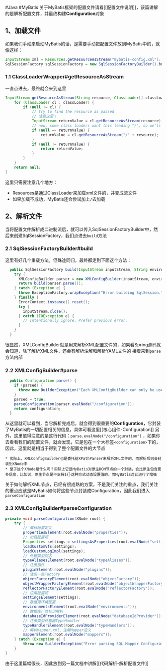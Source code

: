 #Java #MyBatis 
关于MyBatis框架的配置文件请看[[配置文件说明]]，该篇讲解的是解析配置文件，并最终构建**Configuration**对象
## 1、加载文件
如果我们手动来启动MyBatis的话，是需要手动把配置文件放到MyBatis中的，就像这样：
```java
InputStream xml = Resources.getResourceAsStream("mybatis-config.xml");
SqlSessionFactory sqlSessionFactory = new SqlSessionFactoryBuilder().build(xml);
```
### 1.1 ClassLoaderWrapper#getResourceAsStream
一直点进去，最终就会来到这里
```java
InputStream getResourceAsStream(String resource, ClassLoader[] classLoader) {
    for (ClassLoader cl : classLoader) {
        if (null != cl) {
            // try to find the resource as passed
            // 注意这里！
            InputStream returnValue = cl.getResourceAsStream(resource);
            // now, some class loaders want this leading "/", so we'll add it and try again if we didn't find the resource
            if (null == returnValue) {
                returnValue = cl.getResourceAsStream("/" + resource);
            }
            if (null != returnValue) {
                return returnValue;
            }
        }
    }
    return null;
}
```
这里只需要注意几个地方：
* Resources是通过ClassLoader来加载xml文件的，并变成流文件
* 如果加载不成功，MyBatis还会尝试加上`/`去加载
## 2、解析文件
当将配置文件解析成二进制流后，就可以传入SqlSessionFactoryBuilder中，然后来创建SqlSessionFactory，我们点进去`build`方法
### 2.1 SqlSessionFactoryBuilder#build
这里有好几个重载方法，但殊途同归，最终都走到下面这个方法：
```java fold
  public SqlSessionFactory build(InputStream inputStream, String environment, Properties properties) {
    try {
      XMLConfigBuilder parser = new XMLConfigBuilder(inputStream, environment, properties);
      return build(parser.parse());
    } catch (Exception e) {
      throw ExceptionFactory.wrapException("Error building SqlSession.", e);
    } finally {
      ErrorContext.instance().reset();
      try {
        inputStream.close();
      } catch (IOException e) {
        // Intentionally ignore. Prefer previous error.
      }
    }
  }
```
很显然，XMLConfigBuilder就是用来解析XML配置文件的，如果看Spring源码就会知道，除了解析XML文件，还会有解析注解和解析YAML文件的
接着来到`parse`方法内部
### 2.2 XMLConfigBuilder#parse
```java fold
  public Configuration parse() {
    if (parsed) {
      throw new BuilderException("Each XMLConfigBuilder can only be used once.");
    }
    parsed = true;
    parseConfiguration(parser.evalNode("/configuration"));
    return configuration;
  }
```
从这里就可以看到，当它解析完成后，就会得到很重要的**Configuration**，它封装了MyBatis的一切配置相关的信息，具体可看这里[[核心组件-Configuration]]
另外，这里值得注意的是这行代码：`parse.evalNode("/configuration")` ，如果你去看看我们的配置文件，就会发现，它是包在一个大标签`<configuration>`下的，因此，这里就是相当于得到了整个配置文件的大节点
```ad-note
* 实际上，XMLConfigBuilder也是委托给XPathParser来解析XML文件的，而解析后则会封装到XNode中
* 至于这个XNode是什么呢？实际上它是MyBatis对原生DOM节点的一个封装，会比原生包含更多信息，比如说，原生节点是不支持${}这种方式动态设置值的，而MyBatis对此进行了增强
```
关于如何解析XML节点，已经有很成熟的方案，不是我们关注的重点，我们关注的重点应该是MyBatis如何将这些节点封装成Configuration，因此我们进入`parseConfiguration`
### 2.3 XMLConfigBuilder#parseConfiguration
```java fold
private void parseConfiguration(XNode root) {
    try {
        // 解析配置定义
        propertiesElement(root.evalNode("properties"));
        // 加载配置项
        Properties settings = settingsAsProperties(root.evalNode("settings"));
        loadCustomVfs(settings);
        loadCustomLogImpl(settings);
        // 处理类型别名
        typeAliasesElement(root.evalNode("typeAliases"));
        // 注册插件
        pluginElement(root.evalNode("plugins"));
        // 注册一些Factory
        objectFactoryElement(root.evalNode("objectFactory"));
        objectWrapperFactoryElement(root.evalNode("objectWrapperFactory"));
        reflectorFactoryElement(root.evalNode("reflectorFactory"));
        // 应用配置项
        settingsElement(settings);
        // 数据源环境配置
        environmentsElement(root.evalNode("environments"));
        // 数据库厂商标识解析
        databaseIdProviderElement(root.evalNode("databaseIdProvider"));
        // 注册类型处理器TypeHandler
        typeHandlerElement(root.evalNode("typeHandlers"));
        // 解析mapper.xml、注解Mapper定义
        mapperElement(root.evalNode("mappers"));
    } catch (Exception e) {
        throw new BuilderException("Error parsing SQL Mapper Configuration. Cause: " + e, e);
    }
}
```
由于这里篇幅很长，因此放到另一篇文档中讲解[[代码解析-解析配置文件]]
